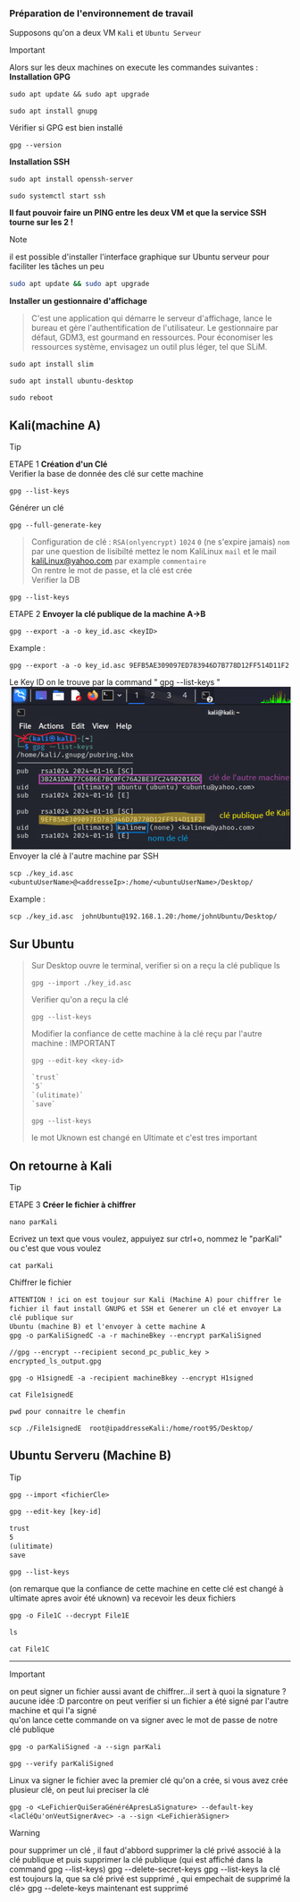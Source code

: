 
### Préparation de l'environnement de travail

Supposons qu'on a deux VM `Kali` et `Ubuntu Serveur`
> [!IMPORTANT]
> Alors sur les deux machines on execute les commandes suivantes : <br>
> **Installation GPG**
> ```
> sudo apt update && sudo apt upgrade
> ```
> ```
> sudo apt install gnupg
> ```
> Vérifier si GPG est bien installé
> ```
> gpg --version
> ```
> **Installation SSH**
> ```
> sudo apt install openssh-server
> ```
> ```
> sudo systemctl start ssh
> ```
> **Il faut pouvoir faire un PING entre les deux VM et que la service SSH tourne sur les 2 !**


> [!NOTE]
> il est possible d'installer l'interface graphique sur Ubuntu serveur pour faciliter les tâches un peu<br>
> ```bash
> sudo apt update && sudo apt upgrade
> ```
> **Installer un gestionnaire d'affichage** <br>
> >  C'est une application qui démarre le serveur d'affichage, lance le bureau et gère l'authentification de l'utilisateur. Le gestionnaire par défaut, GDM3, est gourmand en ressources. Pour économiser les ressources système, envisagez un outil plus léger, tel que SLiM.
> ```
> sudo apt install slim
> ```
> ```
> sudo apt install ubuntu-desktop
> ```
> ```
> sudo reboot
> ```

## Kali(machine A)

> [!TIP]
> ETAPE 1 **Création d'un Clé** <br>
> Verifier la base de donnée des clé sur cette machine
> ```
> gpg --list-keys
> ```
> Générer un clé
> ```
> gpg --full-generate-key
> ```
> > Configuration de clé :
> > `RSA(onlyencrypt)` `1024` `0` (ne s'expire jamais)  `nom` par une question de lisibilté mettez le nom KaliLinux `mail` et le mail kaliLinux@yahoo.com par example `commentaire`
> > <br>
> On rentre le mot de passe, et la clé est crée  <br>
> Verifier la DB 
> ```
> gpg --list-keys
> ```
>  ETAPE 2 **Envoyer la clé publique de la machine A->B**
> ```
> gpg --export -a -o key_id.asc <keyID>
> ```
> Example : 
> ```
> gpg --export -a -o key_id.asc 9EFB5AE309097ED783946D7B778D12FF514D11F2
> ```
> Le Key ID on le trouve par la command " gpg --list-keys " <br>
>  ![what](https://raw.githubusercontent.com/Ziadoon95/Security/main/Screenshot%20(22).png) <br>
> Envoyer la clé à l'autre machine par SSH
> ```
> scp ./key_id.asc  <ubuntuUserName>@<addresseIp>:/home/<ubuntuUserName>/Desktop/
> ```
> Example :
> ```
> scp ./key_id.asc  johnUbuntu@192.168.1.20:/home/johnUbuntu/Desktop/
> ```


## Sur Ubuntu 
> Sur Desktop ouvre le terminal, verifier si on a reçu la clé publique
> ls
>```
> gpg --import ./key_id.asc
> ```
> Verifier qu'on a reçu la clé
> ```
> gpg --list-keys
> ```
> Modifier la confiance de cette machine à la clé reçu par l'autre machine : IMPORTANT
> ```
> gpg --edit-key <key-id>
> ```
> ```
> `trust`
> `5`
> `(ulitimate)`
> `save`
> ```
> ```
> gpg --list-keys
> ```
> le mot Uknown est changé en Ultimate et c'est tres important


## On retourne à Kali
> [!TIP]
> ETAPE 3 **Créer le fichier à chiffrer**
> ```
> nano parKali
> ```
> Ecrivez un text que vous voulez, appuiyez sur ctrl+o, nommez le "parKali" ou c'est que vous voulez
> ```
> cat parKali
> ```
> Chiffrer le fichier
> ```
> ATTENTION ! ici on est toujour sur Kali (Machine A) pour chiffrer le fichier il faut install GNUPG et SSH et Generer un clé et envoyer La clé publique sur
> Ubuntu (machine B) et l'envoyer à cette machine A
> gpg -o parKaliSignedC -a -r machineBkey --encrypt parKaliSigned
> ```
> ```
> //gpg --encrypt --recipient second_pc_public_key > encrypted_ls_output.gpg
> ```
> ```
> gpg -o H1signedE -a -recipient machineBkey --encrypt H1signed
> ```
> ```
> cat File1signedE
> ```
> ```
> pwd pour connaitre le chemfin
> ```
> ```
> scp ./File1signedE  root@ipaddresseKali:/home/root95/Desktop/
> ```

 ## Ubuntu Serveru (Machine B)

> [!TIP]
> ```
> gpg --import <fichierCle>
> ```
> ```
> gpg --edit-key [key-id]
> ```
> ```
> trust
> 5
> (ulitimate)
> save
> ```
> ```
> gpg --list-keys
> ```
> (on remarque que la confiance de cette machine en cette clé est changé à ultimate apres avoir été uknown)
> va recevoir les deux fichiers
> ```
> gpg -o File1C --decrypt File1E
> ```
> ```
> ls
> ```
> ```
> cat File1C
> ```

***


> [!IMPORTANT]
> on peut signer un fichier aussi avant de chiffrer...il sert à quoi la signature ? aucune idée :D
> parcontre on peut verifier si un fichier a été signé par l'autre machine et qui l'a signé <br>
> qu'on lance cette commande on va signer avec le mot de passe de notre clé publique 
> ```
> gpg -o parKaliSigned -a --sign parKali
> ```
> ```
> gpg --verify parKaliSigned
> ```
> Linux va signer le fichier avec la premier clé qu'on a crée, si vous avez crée plusieur clé, on peut lui preciser la clé 
> ```
> gpg -o <LeFichierQuiSeraGénéréApresLaSignature> --default-key  <laCléQu'onVeutSignerAvec> -a --sign <LeFichieràSigner>
> ```


> [!WARNING]
> pour supprimer un clé , il faut d'abbord supprimer la clé privé associé à la clé publique et puis supprimer la clé publique (qui est affiché dans la command gpg --list-keys)
> gpg --delete-secret-keys <ClePubliqueASupprime>
> gpg --list-keys 
> la clé est toujours la, que sa clé privé est supprimé , qui empechait de supprimé la clé>
> gpg --delete-keys <ClePubliqueASupprime>
> maintenant est supprimé
